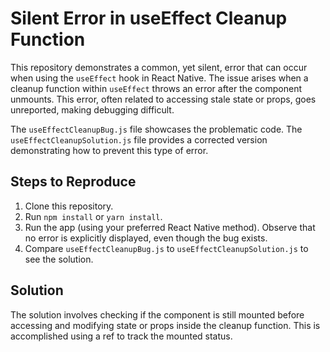 # Silent Error in useEffect Cleanup Function

This repository demonstrates a common, yet silent, error that can occur when using the `useEffect` hook in React Native.  The issue arises when a cleanup function within `useEffect` throws an error after the component unmounts. This error, often related to accessing stale state or props, goes unreported, making debugging difficult.

The `useEffectCleanupBug.js` file showcases the problematic code.  The `useEffectCleanupSolution.js` file provides a corrected version demonstrating how to prevent this type of error.

## Steps to Reproduce

1. Clone this repository.
2. Run `npm install` or `yarn install`.
3. Run the app (using your preferred React Native method).  Observe that no error is explicitly displayed, even though the bug exists.
4. Compare `useEffectCleanupBug.js` to `useEffectCleanupSolution.js` to see the solution.

## Solution
The solution involves checking if the component is still mounted before accessing and modifying state or props inside the cleanup function.  This is accomplished using a ref to track the mounted status. 